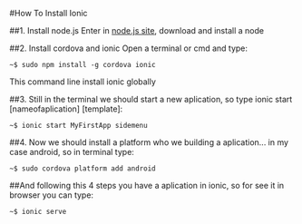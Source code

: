 #How To Install Ionic

##1. Install node.js
Enter in [node.js site](https://nodejs.org), download and install a node

##2. Install cordova and ionic
Open a terminal or cmd and type:
```
~$ sudo npm install -g cordova ionic
```
This command line install ionic globally

##3. Still in the terminal we should start a new aplication, so type ionic start [nameofaplication] [template]:
```
~$ ionic start MyFirstApp sidemenu
``` 

##4. Now we should install a platform who we building a aplication... in my case android, so in terminal type:
```
~$ sudo cordova platform add android
```

##And following this 4 steps you have a aplication in ionic, so for see it in browser you can type:
```
~$ ionic serve
```
